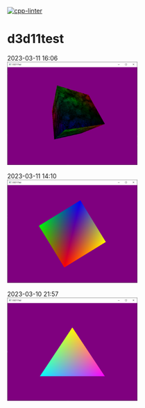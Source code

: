 [![cpp-linter](https://github.com/cpp-linter/cpp-linter-action/actions/workflows/cpp-linter.yml/badge.svg)](https://github.com/cpp-linter/cpp-linter-action/actions/workflows/cpp-linter.yml)

# d3d11test

2023-03-11 16:06  
<img src="https://github.com/joao-almgren/d3d11test/blob/main/screenshots/Screenshot 2023-03-11 160612.png?raw=true" width=300>

2023-03-11 14:10  
<img src="https://github.com/joao-almgren/d3d11test/blob/main/screenshots/Screenshot 2023-03-11 141011.png?raw=true" width=300>

2023-03-10 21:57  
<img src="https://github.com/joao-almgren/d3d11test/blob/main/screenshots/Screenshot 2023-03-10 215705.png?raw=true" width=300>
